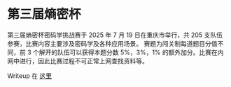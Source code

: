 # 第三届熵密杯

第三届熵密杯密码学挑战赛于 2025 年 7 月 19 日在重庆市举行，共 205 支队伍参赛，比赛内容主要涉及密码学及各种应用场景。 赛题为闯关制每道题目分值不同，前 3 个解开的队伍可以获得本题分数 5%，3%，1% 的额外加分。比赛在内网中进行，因此比赛过程不可正常上网查找资料等。

Writeup 在 [这里](./Writeup.md) 
